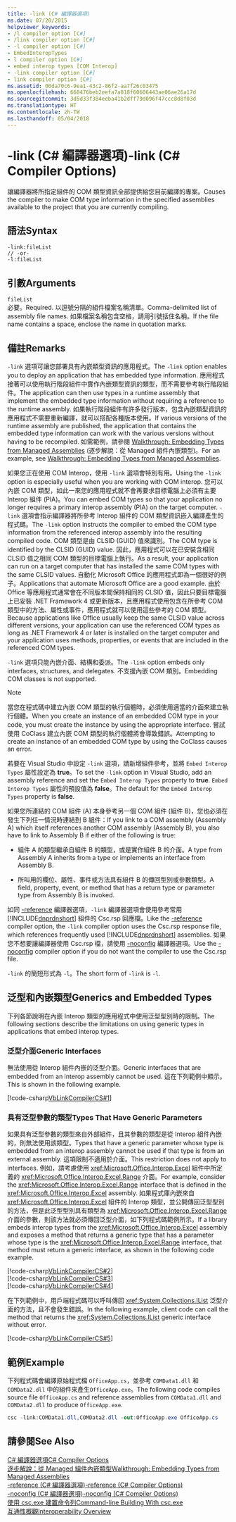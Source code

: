 ```yaml
---
title: -link (C# 編譯器選項)
ms.date: 07/20/2015
helpviewer_keywords:
- /l compiler option [C#]
- /link compiler option [C#]
- -l compiler option [C#]
- EmbedInteropTypes
- l compiler option [C#]
- embed interop types [COM Interop]
- -link compiler option [C#]
- link compiler option [C#]
ms.assetid: 00da70c6-9ea1-43c2-86f2-aa7f26c03475
ms.openlocfilehash: 668476beb2eefa7a818f60606443ae06ae26a17d
ms.sourcegitcommit: 3d5d33f384eeba41b2dff79d096f47ccc8d8f03d
ms.translationtype: HT
ms.contentlocale: zh-TW
ms.lasthandoff: 05/04/2018
---
```

# <a name="-link-c-compiler-options"></a><span data-ttu-id="541f3-102">-link (C# 編譯器選項)</span><span class="sxs-lookup"><span data-stu-id="541f3-102">-link (C# Compiler Options)</span></span>
<span data-ttu-id="541f3-103">讓編譯器將所指定組件的 COM 類型資訊全部提供給您目前編譯的專案。</span><span class="sxs-lookup"><span data-stu-id="541f3-103">Causes the compiler to make COM type information in the specified assemblies available to the project that you are currently compiling.</span></span>  
  
## <a name="syntax"></a><span data-ttu-id="541f3-104">語法</span><span class="sxs-lookup"><span data-stu-id="541f3-104">Syntax</span></span>  
  
```console  
-link:fileList  
// -or-  
-l:fileList  
```  
  
## <a name="arguments"></a><span data-ttu-id="541f3-105">引數</span><span class="sxs-lookup"><span data-stu-id="541f3-105">Arguments</span></span>  
 `fileList`  
 <span data-ttu-id="541f3-106">必要。</span><span class="sxs-lookup"><span data-stu-id="541f3-106">Required.</span></span> <span data-ttu-id="541f3-107">以逗號分隔的組件檔案名稱清單。</span><span class="sxs-lookup"><span data-stu-id="541f3-107">Comma-delimited list of assembly file names.</span></span> <span data-ttu-id="541f3-108">如果檔案名稱包含空格，請用引號括住名稱。</span><span class="sxs-lookup"><span data-stu-id="541f3-108">If the file name contains a space, enclose the name in quotation marks.</span></span>  
  
## <a name="remarks"></a><span data-ttu-id="541f3-109">備註</span><span class="sxs-lookup"><span data-stu-id="541f3-109">Remarks</span></span>  
 <span data-ttu-id="541f3-110">`-link` 選項可讓您部署具有內嵌類型資訊的應用程式。</span><span class="sxs-lookup"><span data-stu-id="541f3-110">The `-link` option enables you to deploy an application that has embedded type information.</span></span> <span data-ttu-id="541f3-111">應用程式接著可以使用執行階段組件中實作內嵌類型資訊的類型，而不需要參考執行階段組件。</span><span class="sxs-lookup"><span data-stu-id="541f3-111">The application can then use types in a runtime assembly that implement the embedded type information without requiring a reference to the runtime assembly.</span></span> <span data-ttu-id="541f3-112">如果執行階段組件有許多發行版本，包含內嵌類型資訊的應用程式不需要重新編譯，就可以搭配各種版本使用。</span><span class="sxs-lookup"><span data-stu-id="541f3-112">If various versions of the runtime assembly are published, the application that contains the embedded type information can work with the various versions without having to be recompiled.</span></span> <span data-ttu-id="541f3-113">如需範例，請參閱 [Walkthrough: Embedding Types from Managed Assemblies](../../programming-guide/concepts/assemblies-gac/walkthrough-embedding-types-from-managed-assemblies-in-visual-studio.md) (逐步解說：從 Managed 組件內嵌類型)。</span><span class="sxs-lookup"><span data-stu-id="541f3-113">For an example, see [Walkthrough: Embedding Types from Managed Assemblies](../../programming-guide/concepts/assemblies-gac/walkthrough-embedding-types-from-managed-assemblies-in-visual-studio.md).</span></span>  
  
 <span data-ttu-id="541f3-114">如果您正在使用 COM Interop，使用 `-link` 選項會特別有用。</span><span class="sxs-lookup"><span data-stu-id="541f3-114">Using the `-link` option is especially useful when you are working with COM interop.</span></span> <span data-ttu-id="541f3-115">您可以內嵌 COM 類型，如此一來您的應用程式就不會再要求目標電腦上必須有主要 Interop 組件 (PIA)。</span><span class="sxs-lookup"><span data-stu-id="541f3-115">You can embed COM types so that your application no longer requires a primary interop assembly (PIA) on the target computer.</span></span> <span data-ttu-id="541f3-116">`-link` 選項會指示編譯器將所參考 Interop 組件的 COM 類型資訊嵌入編譯產生的程式碼。</span><span class="sxs-lookup"><span data-stu-id="541f3-116">The `-link` option instructs the compiler to embed the COM type information from the referenced interop assembly into the resulting compiled code.</span></span> <span data-ttu-id="541f3-117">COM 類型是由 CLSID (GUID) 值來識別。</span><span class="sxs-lookup"><span data-stu-id="541f3-117">The COM type is identified by the CLSID (GUID) value.</span></span> <span data-ttu-id="541f3-118">因此，應用程式可以在已安裝含相同 CLSID 值之相同 COM 類型的目標電腦上執行。</span><span class="sxs-lookup"><span data-stu-id="541f3-118">As a result, your application can run on a target computer that has installed the same COM types with the same CLSID values.</span></span> <span data-ttu-id="541f3-119">自動化 Microsoft Office 的應用程式即為一個很好的例子。</span><span class="sxs-lookup"><span data-stu-id="541f3-119">Applications that automate Microsoft Office are a good example.</span></span> <span data-ttu-id="541f3-120">由於 Office 等應用程式通常會在不同版本間保持相同的 CLSID 值，因此只要目標電腦上已安裝 .NET Framework 4 或更新版本，且應用程式使用包含在所參考 COM 類型中的方法、屬性或事件，應用程式就可以使用這些參考的 COM 類型。</span><span class="sxs-lookup"><span data-stu-id="541f3-120">Because applications like Office usually keep the same CLSID value across different versions, your application can use the referenced COM types as long as .NET Framework 4 or later is installed on the target computer and your application uses methods, properties, or events that are included in the referenced COM types.</span></span>  
  
 <span data-ttu-id="541f3-121">`-link` 選項只能內嵌介面、結構和委派。</span><span class="sxs-lookup"><span data-stu-id="541f3-121">The `-link` option embeds only interfaces, structures, and delegates.</span></span> <span data-ttu-id="541f3-122">不支援內嵌 COM 類別。</span><span class="sxs-lookup"><span data-stu-id="541f3-122">Embedding COM classes is not supported.</span></span>  
  
> [!NOTE]
>  <span data-ttu-id="541f3-123">當您在程式碼中建立內嵌 COM 類型的執行個體時，必須使用適當的介面來建立執行個體。</span><span class="sxs-lookup"><span data-stu-id="541f3-123">When you create an instance of an embedded COM type in your code, you must create the instance by using the appropriate interface.</span></span> <span data-ttu-id="541f3-124">嘗試使用 CoClass 建立內嵌 COM 類型的執行個體將會導致錯誤。</span><span class="sxs-lookup"><span data-stu-id="541f3-124">Attempting to create an instance of an embedded COM type by using the CoClass causes an error.</span></span>  
  
 <span data-ttu-id="541f3-125">若要在 Visual Studio 中設定 `-link` 選項，請新增組件參考，並將 `Embed Interop Types` 屬性設定為 **true**。</span><span class="sxs-lookup"><span data-stu-id="541f3-125">To set the `-link` option in Visual Studio, add an assembly reference and set the `Embed Interop Types` property to **true**.</span></span> <span data-ttu-id="541f3-126">`Embed Interop Types` 屬性的預設值為 **false**。</span><span class="sxs-lookup"><span data-stu-id="541f3-126">The default for the `Embed Interop Types` property is **false**.</span></span>  
  
 <span data-ttu-id="541f3-127">如果您所連結的 COM 組件 (A) 本身參考另一個 COM 組件 (組件 B)，您也必須在發生下列任一情況時連結到 B 組件：</span><span class="sxs-lookup"><span data-stu-id="541f3-127">If you link to a COM assembly (Assembly A) which itself references another COM assembly (Assembly B), you also have to link to Assembly B if either of the following is true:</span></span>  
  
-   <span data-ttu-id="541f3-128">組件 A 的類型繼承自組件 B 的類型，或是實作組件 B 的介面。</span><span class="sxs-lookup"><span data-stu-id="541f3-128">A type from Assembly A inherits from a type or implements an interface from Assembly B.</span></span>  
  
-   <span data-ttu-id="541f3-129">所叫用的欄位、屬性、事件或方法具有組件 B 的傳回型別或參數類型。</span><span class="sxs-lookup"><span data-stu-id="541f3-129">A field, property, event, or method that has a return type or parameter type from Assembly B is invoked.</span></span>  
  
 <span data-ttu-id="541f3-130">如同 [-reference](../../../csharp/language-reference/compiler-options/reference-compiler-option.md) 編譯器選項，`-link` 編譯器選項會使用參考常用 [!INCLUDE[dnprdnshort](~/includes/dnprdnshort-md.md)] 組件的 Csc.rsp 回應檔。</span><span class="sxs-lookup"><span data-stu-id="541f3-130">Like the [-reference](../../../csharp/language-reference/compiler-options/reference-compiler-option.md) compiler option, the `-link` compiler option uses the Csc.rsp response file, which references frequently used [!INCLUDE[dnprdnshort](~/includes/dnprdnshort-md.md)] assemblies.</span></span> <span data-ttu-id="541f3-131">如果您不想要讓編譯器使用 Csc.rsp 檔，請使用 [-noconfig](../../../csharp/language-reference/compiler-options/noconfig-compiler-option.md) 編譯器選項。</span><span class="sxs-lookup"><span data-stu-id="541f3-131">Use the [-noconfig](../../../csharp/language-reference/compiler-options/noconfig-compiler-option.md) compiler option if you do not want the compiler to use the Csc.rsp file.</span></span>  
  
 <span data-ttu-id="541f3-132">`-link` 的簡短形式為 `-l`。</span><span class="sxs-lookup"><span data-stu-id="541f3-132">The short form of `-link` is `-l`.</span></span>  
  
## <a name="generics-and-embedded-types"></a><span data-ttu-id="541f3-133">泛型和內嵌類型</span><span class="sxs-lookup"><span data-stu-id="541f3-133">Generics and Embedded Types</span></span>  
 <span data-ttu-id="541f3-134">下列各節說明在內嵌 Interop 類型的應用程式中使用泛型型別時的限制。</span><span class="sxs-lookup"><span data-stu-id="541f3-134">The following sections describe the limitations on using generic types in applications that embed interop types.</span></span>  
  
### <a name="generic-interfaces"></a><span data-ttu-id="541f3-135">泛型介面</span><span class="sxs-lookup"><span data-stu-id="541f3-135">Generic Interfaces</span></span>  
 <span data-ttu-id="541f3-136">無法使用從 Interop 組件內嵌的泛型介面。</span><span class="sxs-lookup"><span data-stu-id="541f3-136">Generic interfaces that are embedded from an interop assembly cannot be used.</span></span> <span data-ttu-id="541f3-137">這在下列範例中顯示。</span><span class="sxs-lookup"><span data-stu-id="541f3-137">This is shown in the following example.</span></span>  
  
 [!code-csharp[VbLinkCompilerCS#1](../../../csharp/language-reference/compiler-options/codesnippet/CSharp/link-compiler-option_1.cs)]  
  
### <a name="types-that-have-generic-parameters"></a><span data-ttu-id="541f3-138">具有泛型參數的類型</span><span class="sxs-lookup"><span data-stu-id="541f3-138">Types That Have Generic Parameters</span></span>  
 <span data-ttu-id="541f3-139">如果具有泛型參數的類型來自外部組件，且其參數的類型是從 Interop 組件內嵌的，則無法使用該類型。</span><span class="sxs-lookup"><span data-stu-id="541f3-139">Types that have a generic parameter whose type is embedded from an interop assembly cannot be used if that type is from an external assembly.</span></span> <span data-ttu-id="541f3-140">這項限制不適用於介面。</span><span class="sxs-lookup"><span data-stu-id="541f3-140">This restriction does not apply to interfaces.</span></span> <span data-ttu-id="541f3-141">例如，請考慮使用 <xref:Microsoft.Office.Interop.Excel> 組件中所定義的 <xref:Microsoft.Office.Interop.Excel.Range> 介面。</span><span class="sxs-lookup"><span data-stu-id="541f3-141">For example, consider the <xref:Microsoft.Office.Interop.Excel.Range> interface that is defined in the <xref:Microsoft.Office.Interop.Excel> assembly.</span></span> <span data-ttu-id="541f3-142">如果程式庫內嵌來自 <xref:Microsoft.Office.Interop.Excel> 組件的 Interop 類型，並公開傳回泛型型別的方法，但是此泛型型別具有類型為 <xref:Microsoft.Office.Interop.Excel.Range> 介面的參數，則該方法就必須傳回泛型介面，如下列程式碼範例所示。</span><span class="sxs-lookup"><span data-stu-id="541f3-142">If a library embeds interop types from the <xref:Microsoft.Office.Interop.Excel> assembly and exposes a method that returns a generic type that has a parameter whose type is the <xref:Microsoft.Office.Interop.Excel.Range> interface, that method must return a generic interface, as shown in the following code example.</span></span>  
  
 [!code-csharp[VbLinkCompilerCS#2](../../../csharp/language-reference/compiler-options/codesnippet/CSharp/link-compiler-option_2.cs)]  
[!code-csharp[VbLinkCompilerCS#3](../../../csharp/language-reference/compiler-options/codesnippet/CSharp/link-compiler-option_3.cs)]  
[!code-csharp[VbLinkCompilerCS#4](../../../csharp/language-reference/compiler-options/codesnippet/CSharp/link-compiler-option_4.cs)]  
  
 <span data-ttu-id="541f3-143">在下列範例中，用戶端程式碼可以呼叫傳回 <xref:System.Collections.IList> 泛型介面的方法，且不會發生錯誤。</span><span class="sxs-lookup"><span data-stu-id="541f3-143">In the following example, client code can call the method that returns the <xref:System.Collections.IList> generic interface without error.</span></span>  
  
 [!code-csharp[VbLinkCompilerCS#5](../../../csharp/language-reference/compiler-options/codesnippet/CSharp/link-compiler-option_5.cs)]  
  
## <a name="example"></a><span data-ttu-id="541f3-144">範例</span><span class="sxs-lookup"><span data-stu-id="541f3-144">Example</span></span>  
 <span data-ttu-id="541f3-145">下列程式碼會編譯原始程式檔 `OfficeApp.cs`，並參考 `COMData1.dll` 和 `COMData2.dll` 中的組件來產生`OfficeApp.exe`。</span><span class="sxs-lookup"><span data-stu-id="541f3-145">The following code compiles source file `OfficeApp.cs` and reference assemblies from `COMData1.dll` and `COMData2.dll` to produce `OfficeApp.exe`.</span></span>  
  
```csharp  
csc -link:COMData1.dll,COMData2.dll -out:OfficeApp.exe OfficeApp.cs  
```  
  
## <a name="see-also"></a><span data-ttu-id="541f3-146">請參閱</span><span class="sxs-lookup"><span data-stu-id="541f3-146">See Also</span></span>  
 [<span data-ttu-id="541f3-147">C# 編譯器選項</span><span class="sxs-lookup"><span data-stu-id="541f3-147">C# Compiler Options</span></span>](../../../csharp/language-reference/compiler-options/index.md)  
 [<span data-ttu-id="541f3-148">逐步解說：從 Managed 組件內嵌類型</span><span class="sxs-lookup"><span data-stu-id="541f3-148">Walkthrough: Embedding Types from Managed Assemblies</span></span>](../../programming-guide/concepts/assemblies-gac/walkthrough-embedding-types-from-managed-assemblies-in-visual-studio.md)  
 [<span data-ttu-id="541f3-149">-reference (C# 編譯器選項)</span><span class="sxs-lookup"><span data-stu-id="541f3-149">-reference (C# Compiler Options)</span></span>](../../../csharp/language-reference/compiler-options/reference-compiler-option.md)  
 [<span data-ttu-id="541f3-150">-noconfig (C# 編譯器選項)</span><span class="sxs-lookup"><span data-stu-id="541f3-150">-noconfig (C# Compiler Options)</span></span>](../../../csharp/language-reference/compiler-options/noconfig-compiler-option.md)  
 [<span data-ttu-id="541f3-151">使用 csc.exe 建置命令列</span><span class="sxs-lookup"><span data-stu-id="541f3-151">Command-line Building With csc.exe</span></span>](../../../csharp/language-reference/compiler-options/command-line-building-with-csc-exe.md)  
 [<span data-ttu-id="541f3-152">互通性概觀</span><span class="sxs-lookup"><span data-stu-id="541f3-152">Interoperability Overview</span></span>](../../../csharp/programming-guide/interop/interoperability-overview.md)
